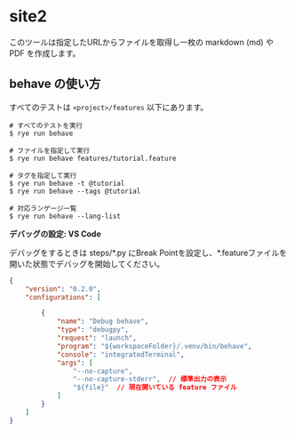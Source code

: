 # site2

このツールは指定したURLからファイルを取得し一枚の markdown (md) や PDF を作成します。

## behave の使い方

すべてのテストは `<project>/features` 以下にあります。

```shell
# すべてのテストを実行
$ rye run behave

# ファイルを指定して実行
$ rye run behave features/tutorial.feature

# タグを指定して実行
$ rye run behave -t @tutorial
$ rye run behave --tags @tutorial

# 対応ランゲージ一覧
$ rye run behave --lang-list
```

**デバッグの設定: VS Code**

デバッグをするときは steps/\*.py にBreak Pointを設定し、\*.featureファイルを開いた状態でデバッグを開始してください。

```json
{
    "version": "0.2.0",
    "configurations": [

        {
            "name": "Debug behave",
            "type": "debugpy",
            "request": "launch",
            "program": "${workspaceFolder}/.venv/bin/behave",
            "console": "integratedTerminal",
            "args": [
                "--no-capture",
                "--no-capture-stderr",  // 標準出力の表示
                "${file}"  // 現在開いている feature ファイル
            ]
        }
    ]
}
```
